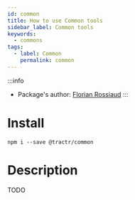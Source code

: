 ```yaml
---
id: common
title: How to use Common tools
sidebar_label: Common tools
keywords: 
  - commons
tags:
  - label: Common
    permalink: common
---
```


:::info
- Package's author: [Florian Rossiaud](https://github.com/floross)
:::

# Install

`npm i --save @tractr/common`

# Description

TODO